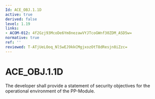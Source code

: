 ```yaml
---
Id: ACE_OBJ.1.1D
active: true
derived: false
level: 1.19
links:
- ACOM-012: 4f2Gzj93McoDe6Ym8nezawVYJTcoGWnf30ZDM_ASD5w=
normative: true
ref: ''
reviewed: T-ATjUeLOoq_NlSwEJ9kkCMgjxozOtT8dResjn8iZzc=
---
```


# ACE_OBJ.1.1D

The developer shall provide a statement of security objectives for the operational environment of the PP-Module.